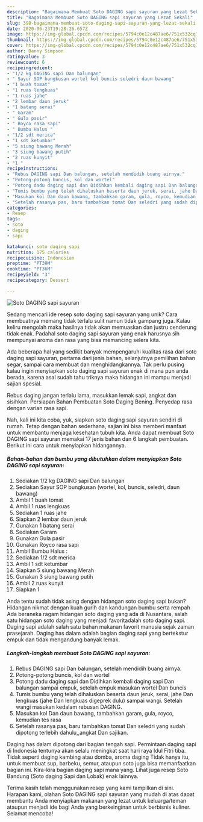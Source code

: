 ```yaml
---
description: "Bagaimana Membuat Soto DAGING sapi sayuran yang Lezat Sekali"
title: "Bagaimana Membuat Soto DAGING sapi sayuran yang Lezat Sekali"
slug: 398-bagaimana-membuat-soto-daging-sapi-sayuran-yang-lezat-sekali
date: 2020-06-23T19:28:26.657Z
image: https://img-global.cpcdn.com/recipes/5794c0e12c487ae6/751x532cq70/soto-daging-sapi-sayuran-foto-resep-utama.jpg
thumbnail: https://img-global.cpcdn.com/recipes/5794c0e12c487ae6/751x532cq70/soto-daging-sapi-sayuran-foto-resep-utama.jpg
cover: https://img-global.cpcdn.com/recipes/5794c0e12c487ae6/751x532cq70/soto-daging-sapi-sayuran-foto-resep-utama.jpg
author: Danny Simpson
ratingvalue: 3
reviewcount: 6
recipeingredient:
- "1/2 kg DAGING sapi Dan balungan"
- " Sayur SOP bungkusan wortel kol buncis seledri daun bawang"
- "1 buah tomat"
- "1 ruas lengkuas"
- "1 ruas jahe"
- "2 lembar daun jeruk"
- "1 batang serai"
- " Garam"
- " Gula pasir"
- " Royco rasa sapi"
- " Bumbu Halus "
- "1/2 sdt merica"
- "1 sdt ketumbar"
- "5 siung bawang Merah"
- "3 siung bawang putih"
- "2 ruas kunyit"
- "1 "
recipeinstructions:
- "Rebus DAGING sapi Dan balungan, setelah mendidih buang airnya."
- "Potong-potong buncis, kol dan wortel"
- "Potong dadu daging sapi dan Didihkan kembali daging sapi Dan balungan sampai empuk, setelah empuk masukan wortel Dan buncis"
- "Tumis bumbu yang telah dihaluskan beserta daun jeruk, serai, jahe Dan lengkuas (jahe Dan lengkuas digeprek dulu) sampai wangi. Setelah wangi masukan kedalam rebusan DAGING."
- "Masukan kol Dan daun bawang, tambahkan garam, gula, royco, kemudian tes rasa"
- "Setelah rasanya pas, baru tambahkan tomat Dan seledri yang sudah dipotong terlebih dahulu,,angkat Dan sajikan."
categories:
- Resep
tags:
- soto
- daging
- sapi

katakunci: soto daging sapi 
nutrition: 175 calories
recipecuisine: Indonesian
preptime: "PT39M"
cooktime: "PT36M"
recipeyield: "3"
recipecategory: Dessert

---
```



![Soto DAGING sapi sayuran](https://img-global.cpcdn.com/recipes/5794c0e12c487ae6/751x532cq70/soto-daging-sapi-sayuran-foto-resep-utama.jpg)

Sedang mencari ide resep soto daging sapi sayuran yang unik? Cara membuatnya memang tidak terlalu sulit namun tidak gampang juga. Kalau keliru mengolah maka hasilnya tidak akan memuaskan dan justru cenderung tidak enak. Padahal soto daging sapi sayuran yang enak harusnya sih mempunyai aroma dan rasa yang bisa memancing selera kita.

Ada beberapa hal yang sedikit banyak mempengaruhi kualitas rasa dari soto daging sapi sayuran, pertama dari jenis bahan, selanjutnya pemilihan bahan segar, sampai cara membuat dan menghidangkannya. Tak perlu pusing kalau ingin menyiapkan soto daging sapi sayuran enak di mana pun anda berada, karena asal sudah tahu triknya maka hidangan ini mampu menjadi sajian spesial.

Rebus daging jangan terlalu lama, masukkan lemak sapi, angkat dan sisihkan. Persiapan Bahan Pembuatan Soto Daging Bening. Penyedap rasa dengan varian rasa sapi.


Nah, kali ini kita coba, yuk, siapkan soto daging sapi sayuran sendiri di rumah. Tetap dengan bahan sederhana, sajian ini bisa memberi manfaat untuk membantu menjaga kesehatan tubuh kita. Anda dapat membuat Soto DAGING sapi sayuran memakai 17 jenis bahan dan 6 langkah pembuatan. Berikut ini cara untuk menyiapkan hidangannya.

<!--inarticleads1-->

##### Bahan-bahan dan bumbu yang dibutuhkan dalam menyiapkan Soto DAGING sapi sayuran:

1. Sediakan 1/2 kg DAGING sapi Dan balungan
1. Sediakan  Sayur SOP bungkusan (wortel, kol, buncis, seledri, daun bawang)
1. Ambil 1 buah tomat
1. Ambil 1 ruas lengkuas
1. Sediakan 1 ruas jahe
1. Siapkan 2 lembar daun jeruk
1. Gunakan 1 batang serai
1. Sediakan  Garam
1. Gunakan  Gula pasir
1. Gunakan  Royco rasa sapi
1. Ambil  Bumbu Halus :
1. Sediakan 1/2 sdt merica
1. Ambil 1 sdt ketumbar
1. Siapkan 5 siung bawang Merah
1. Gunakan 3 siung bawang putih
1. Ambil 2 ruas kunyit
1. Siapkan 1 


Anda tentu sudah tidak asing dengan hidangan soto daging sapi bukan? Hidangan nikmat dengan kuah gurih dan kandungan bumbu serta rempah Ada beraneka ragam hidangan soto daging yang ada di Nusantara, salah satu hidangan soto daging yang menjadi favoritadalah soto daging sapi. Daging sapi adalah salah satu bahan makanan favorit manusia sejak zaman prasejarah. Daging has dalam adalah bagian daging sapi yang bertekstur empuk dan tidak mengandung banyak lemak. 

<!--inarticleads2-->

##### Langkah-langkah membuat Soto DAGING sapi sayuran:

1. Rebus DAGING sapi Dan balungan, setelah mendidih buang airnya.
1. Potong-potong buncis, kol dan wortel
1. Potong dadu daging sapi dan Didihkan kembali daging sapi Dan balungan sampai empuk, setelah empuk masukan wortel Dan buncis
1. Tumis bumbu yang telah dihaluskan beserta daun jeruk, serai, jahe Dan lengkuas (jahe Dan lengkuas digeprek dulu) sampai wangi. Setelah wangi masukan kedalam rebusan DAGING.
1. Masukan kol Dan daun bawang, tambahkan garam, gula, royco, kemudian tes rasa
1. Setelah rasanya pas, baru tambahkan tomat Dan seledri yang sudah dipotong terlebih dahulu,,angkat Dan sajikan.


Daging has dalam dipotong dari bagian tengah sapi. Permintaan daging sapi di Indonesia tentunya akan selalu meningkat saat hari raya Idul Fitri tiba. Tidak seperti daging kambing atau domba, aroma daging Tidak hanya itu, untuk membuat sup, barbeku, semur, ataupun soto juga bisa memanfaatkan bagian ini. Kira-kira bagian daging sapi mana yang. Lihat juga resep Soto Bandung (Soto daging Sapi dan Lobak) enak lainnya. 

Terima kasih telah menggunakan resep yang kami tampilkan di sini. Harapan kami, olahan Soto DAGING sapi sayuran yang mudah di atas dapat membantu Anda menyiapkan makanan yang lezat untuk keluarga/teman ataupun menjadi ide bagi Anda yang berkeinginan untuk berbisnis kuliner. Selamat mencoba!
